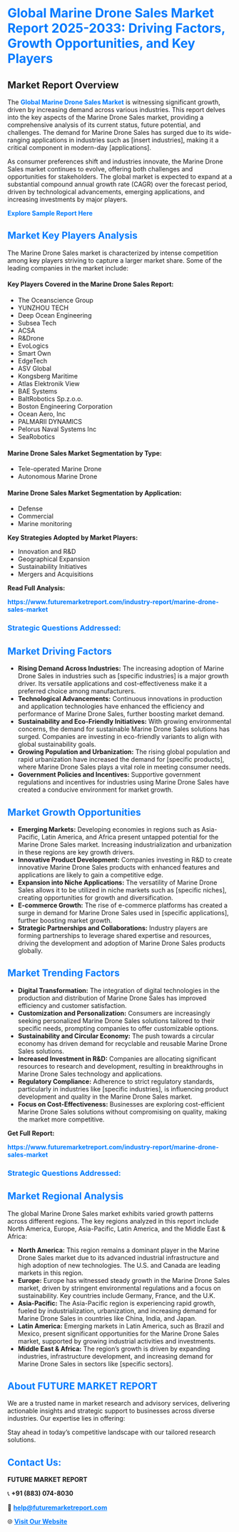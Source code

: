 <h1 style="color: #007BFF;">Global Marine Drone Sales Market Report 2025-2033: Driving Factors, Growth Opportunities, and Key Players</h1>

<section id="overview">
<h2>Market Report Overview</h2>
<p>The <a href="https://www.futuremarketreport.com/industry-report/marine-drone-sales-market" style="color: #007BFF; text-decoration: none;"><strong>Global Marine Drone Sales Market</strong></a> is witnessing significant growth, driven by increasing demand across various industries. This report delves into the key aspects of the Marine Drone Sales market, providing a comprehensive analysis of its current status, future potential, and challenges. The demand for Marine Drone Sales has surged due to its wide-ranging applications in industries such as [insert industries], making it a critical component in modern-day [applications].</p>
<p>As consumer preferences shift and industries innovate, the Marine Drone Sales market continues to evolve, offering both challenges and opportunities for stakeholders. The global market is expected to expand at a substantial compound annual growth rate (CAGR) over the forecast period, driven by technological advancements, emerging applications, and increasing investments by major players.</p>
</section>

<section id="overview">
<p><a href="https://www.futuremarketreport.com/request-sample/reportId=109253" style="color: #007BFF; text-decoration: none;"><strong>Explore Sample Report Here</strong></a></p>
</section>

<section id="key-players">
<h2 style="color: #007BFF;">Market Key Players Analysis</h2>
<p>The Marine Drone Sales market is characterized by intense competition among key players striving to capture a larger market share. Some of the leading companies in the market include:</p>
<h4>Key Players Covered in the Marine Drone Sales Report:</h4>
<ul><li>The Oceanscience Group</li><li>YUNZHOU TECH</li><li>Deep Ocean Engineering</li><li>Subsea Tech</li><li>ACSA</li><li>R&amp;Drone</li><li>EvoLogics</li><li>Smart Own</li><li>EdgeTech</li><li>ASV Global</li><li>Kongsberg Maritime</li><li>Atlas Elektronik View</li><li>BAE Systems</li><li>BaltRobotics Sp.z.o.o.</li><li>Boston Engineering Corporation</li><li>Ocean Aero, Inc</li><li>PALMARII DYNAMICS</li><li>Pelorus Naval Systems Inc</li><li>SeaRobotics</li></ul>
<h4>Marine Drone Sales Market Segmentation by Type:</h4>
<ul><li>Tele-operated Marine Drone</li><li>Autonomous Marine Drone</li></ul>

<h4>Marine Drone Sales Market Segmentation by Application:</h4>
<ul><li>Defense</li><li>Commercial</li><li>Marine monitoring</li></ul>
<p><strong>Key Strategies Adopted by Market Players:</strong></p>
<ul>
<li>Innovation and R&D</li>
<li>Geographical Expansion</li>
<li>Sustainability Initiatives</li>
<li>Mergers and Acquisitions</li>
</ul>
</section>

<section>
<p><strong>Read Full Analysis: </strong></p><a href="https://www.futuremarketreport.com/industry-report/marine-drone-sales-market" style="color: #007BFF; text-decoration: none;"><strong>https://www.futuremarketreport.com/industry-report/marine-drone-sales-market</strong></a>
<h3 style="color: #007BFF;">Strategic Questions Addressed:</h3>
</section>

<section id="driving-factors">
<h2 style="color: #007BFF;">Market Driving Factors</h2>
<ul>
<li><strong>Rising Demand Across Industries:</strong> The increasing adoption of Marine Drone Sales in industries such as [specific industries] is a major growth driver. Its versatile applications and cost-effectiveness make it a preferred choice among manufacturers.</li>
<li><strong>Technological Advancements:</strong> Continuous innovations in production and application technologies have enhanced the efficiency and performance of Marine Drone Sales, further boosting market demand.</li>
<li><strong>Sustainability and Eco-Friendly Initiatives:</strong> With growing environmental concerns, the demand for sustainable Marine Drone Sales solutions has surged. Companies are investing in eco-friendly variants to align with global sustainability goals.</li>
<li><strong>Growing Population and Urbanization:</strong> The rising global population and rapid urbanization have increased the demand for [specific products], where Marine Drone Sales plays a vital role in meeting consumer needs.</li>
<li><strong>Government Policies and Incentives:</strong> Supportive government regulations and incentives for industries using Marine Drone Sales have created a conducive environment for market growth.</li>
</ul>
</section>

<section id="growth-opportunities">
<h2 style="color: #007BFF;">Market Growth Opportunities</h2>
<ul>
<li><strong>Emerging Markets:</strong> Developing economies in regions such as Asia-Pacific, Latin America, and Africa present untapped potential for the Marine Drone Sales market. Increasing industrialization and urbanization in these regions are key growth drivers.</li>
<li><strong>Innovative Product Development:</strong> Companies investing in R&D to create innovative Marine Drone Sales products with enhanced features and applications are likely to gain a competitive edge.</li>
<li><strong>Expansion into Niche Applications:</strong> The versatility of Marine Drone Sales allows it to be utilized in niche markets such as [specific niches], creating opportunities for growth and diversification.</li>
<li><strong>E-commerce Growth:</strong> The rise of e-commerce platforms has created a surge in demand for Marine Drone Sales used in [specific applications], further boosting market growth.</li>
<li><strong>Strategic Partnerships and Collaborations:</strong> Industry players are forming partnerships to leverage shared expertise and resources, driving the development and adoption of Marine Drone Sales products globally.</li>
</ul>
</section>

<section id="trending-factors">
<h2 style="color: #007BFF;">Market Trending Factors</h2>
<ul>
<li><strong>Digital Transformation:</strong> The integration of digital technologies in the production and distribution of Marine Drone Sales has improved efficiency and customer satisfaction.</li>
<li><strong>Customization and Personalization:</strong> Consumers are increasingly seeking personalized Marine Drone Sales solutions tailored to their specific needs, prompting companies to offer customizable options.</li>
<li><strong>Sustainability and Circular Economy:</strong> The push towards a circular economy has driven demand for recyclable and reusable Marine Drone Sales solutions.</li>
<li><strong>Increased Investment in R&D:</strong> Companies are allocating significant resources to research and development, resulting in breakthroughs in Marine Drone Sales technology and applications.</li>
<li><strong>Regulatory Compliance:</strong> Adherence to strict regulatory standards, particularly in industries like [specific industries], is influencing product development and quality in the Marine Drone Sales market.</li>
<li><strong>Focus on Cost-Effectiveness:</strong> Businesses are exploring cost-efficient Marine Drone Sales solutions without compromising on quality, making the market more competitive.</li>
</ul>
</section>

<section>
<p><strong>Get Full Report: </strong></p><a href="https://www.futuremarketreport.com/industry-report/marine-drone-sales-market" style="color: #007BFF; text-decoration: none;"><strong>https://www.futuremarketreport.com/industry-report/marine-drone-sales-market</strong></a>
<h3 style="color: #007BFF;">Strategic Questions Addressed:</h3>
</section>


<section id="regional-analysis">
<h2 style="color: #007BFF;">Market Regional Analysis</h2>
<p>The global Marine Drone Sales market exhibits varied growth patterns across different regions. The key regions analyzed in this report include North America, Europe, Asia-Pacific, Latin America, and the Middle East & Africa:</p>
<ul>
<li><strong>North America:</strong> This region remains a dominant player in the Marine Drone Sales market due to its advanced industrial infrastructure and high adoption of new technologies. The U.S. and Canada are leading markets in this region.</li>
<li><strong>Europe:</strong> Europe has witnessed steady growth in the Marine Drone Sales market, driven by stringent environmental regulations and a focus on sustainability. Key countries include Germany, France, and the U.K.</li>
<li><strong>Asia-Pacific:</strong> The Asia-Pacific region is experiencing rapid growth, fueled by industrialization, urbanization, and increasing demand for Marine Drone Sales in countries like China, India, and Japan.</li>
<li><strong>Latin America:</strong> Emerging markets in Latin America, such as Brazil and Mexico, present significant opportunities for the Marine Drone Sales market, supported by growing industrial activities and investments.</li>
<li><strong>Middle East & Africa:</strong> The region’s growth is driven by expanding industries, infrastructure development, and increasing demand for Marine Drone Sales in sectors like [specific sectors].</li>
</ul>
</section>

<footer>
<h2 style="color: #007BFF;">About FUTURE MARKET REPORT</h2>
<p>We are a trusted name in market research and advisory services, delivering actionable insights and strategic support to businesses across diverse industries. Our expertise lies in offering:</p>

<p>Stay ahead in today’s competitive landscape with our tailored research solutions.</p>

<h2 style="color: #007BFF;">Contact Us:</h2>
<p><strong>FUTURE MARKET REPORT</strong></p>
<p>📞 <strong>+91 (883) 074-8030</strong></p>
<p>📧 <strong><a href="mailto:help@futuremarketreport.com" style="color: #007BFF;">help@futuremarketreport.com</a></strong></p>
<p>🌐 <strong><a href="https://www.futuremarketreport.com/" style="color: #007BFF;">Visit Our Website</a></strong></p>
</footer>